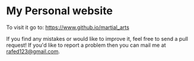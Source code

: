 # My Personal website

To visit it go to: https://www.github.io/martial_arts

If you find any mistakes or would like to improve it, feel free to send a pull request! If you'd like to report a problem then you can mail me at rafed123@gmail.com.
